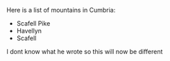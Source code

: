 Here is a list of mountains in Cumbria:

* Scafell Pike
* Havellyn
* Scafell

I dont know what he wrote so this will now be different
